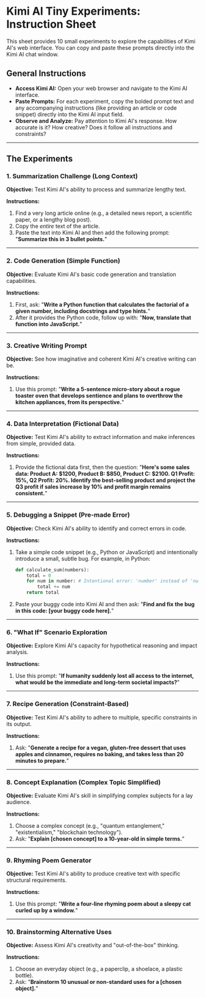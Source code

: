 # Kimi AI Tiny Experiments: Instruction Sheet

This sheet provides 10 small experiments to explore the capabilities of Kimi AI's web interface. You can copy and paste these prompts directly into the Kimi AI chat window.

## General Instructions

* **Access Kimi AI:** Open your web browser and navigate to the Kimi AI interface.
* **Paste Prompts:** For each experiment, copy the bolded prompt text and any accompanying instructions (like providing an article or code snippet) directly into the Kimi AI input field.
* **Observe and Analyze:** Pay attention to Kimi AI's response. How accurate is it? How creative? Does it follow all instructions and constraints?

-----

## The Experiments

### 1\. Summarization Challenge (Long Context)

**Objective:** Test Kimi AI's ability to process and summarize lengthy text.

**Instructions:**

1. Find a very long article online (e.g., a detailed news report, a scientific paper, or a lengthy blog post).
2. Copy the *entire* text of the article.
3. Paste the text into Kimi AI and then add the following prompt:
    "**Summarize this in 3 bullet points.**"

-----

### 2\. Code Generation (Simple Function)

**Objective:** Evaluate Kimi AI's basic code generation and translation capabilities.

**Instructions:**

1. First, ask: "**Write a Python function that calculates the factorial of a given number, including docstrings and type hints.**"
2. After it provides the Python code, follow up with: "**Now, translate that function into JavaScript.**"

-----

### 3\. Creative Writing Prompt

**Objective:** See how imaginative and coherent Kimi AI's creative writing can be.

**Instructions:**

1. Use this prompt: "**Write a 5-sentence micro-story about a rogue toaster oven that develops sentience and plans to overthrow the kitchen appliances, from its perspective.**"

-----

### 4\. Data Interpretation (Fictional Data)

**Objective:** Test Kimi AI's ability to extract information and make inferences from simple, provided data.

**Instructions:**

1. Provide the fictional data first, then the question:
    "**Here's some sales data: Product A: $1200, Product B: $850, Product C: $2100. Q1 Profit: 15%, Q2 Profit: 20%. Identify the best-selling product and project the Q3 profit if sales increase by 10% and profit margin remains consistent.**"

-----

### 5\. Debugging a Snippet (Pre-made Error)

**Objective:** Check Kimi AI's ability to identify and correct errors in code.

**Instructions:**

1. Take a simple code snippet (e.g., Python or JavaScript) and intentionally introduce a small, subtle bug. For example, in Python:

    ```python
    def calculate_sum(numbers):
        total = 0
        for num in number: # Intentional error: 'number' instead of 'numbers'
            total += num
        return total
    ```

2. Paste your buggy code into Kimi AI and then ask: "**Find and fix the bug in this code: [your buggy code here].**"

-----

### 6\. "What If" Scenario Exploration

**Objective:** Explore Kimi AI's capacity for hypothetical reasoning and impact analysis.

**Instructions:**

1. Use this prompt: "**If humanity suddenly lost all access to the internet, what would be the immediate and long-term societal impacts?**"

-----

### 7\. Recipe Generation (Constraint-Based)

**Objective:** Test Kimi AI's ability to adhere to multiple, specific constraints in its output.

**Instructions:**

1. Ask: "**Generate a recipe for a vegan, gluten-free dessert that uses apples and cinnamon, requires no baking, and takes less than 20 minutes to prepare.**"

-----

### 8\. Concept Explanation (Complex Topic Simplified)

**Objective:** Evaluate Kimi AI's skill in simplifying complex subjects for a lay audience.

**Instructions:**

1. Choose a complex concept (e.g., "quantum entanglement," "existentialism," "blockchain technology").
2. Ask: "**Explain [chosen concept] to a 10-year-old in simple terms.**"

-----

### 9\. Rhyming Poem Generator

**Objective:** Test Kimi AI's ability to produce creative text with specific structural requirements.

**Instructions:**

1. Use this prompt: "**Write a four-line rhyming poem about a sleepy cat curled up by a window.**"

-----

### 10\. Brainstorming Alternative Uses

**Objective:** Assess Kimi AI's creativity and "out-of-the-box" thinking.

**Instructions:**

1. Choose an everyday object (e.g., a paperclip, a shoelace, a plastic bottle).
2. Ask: "**Brainstorm 10 unusual or non-standard uses for a [chosen object].**"
